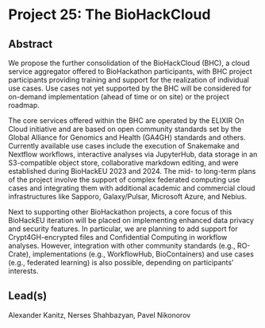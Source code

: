 # Project 25: The BioHackCloud

## Abstract

We propose the further consolidation of the BioHackCloud (BHC), a cloud service aggregator offered to BioHackathon participants, with BHC project participants providing training and support for the realization of individual use cases. Use cases not yet supported by the BHC will be considered for on-demand implementation (ahead of time or on site) or the project roadmap.

The core services offered within the BHC are operated by the ELIXIR On Cloud initiative and are based on open community standards set by the Global Alliance for Genomics and Health (GA4GH) standards and others. Currently available use cases include the execution of Snakemake and Nextflow workflows, interactive analyses via JupyterHub, data storage in an S3-compatible object store, collaborative markdown editing, and were established during BioHackEU 2023 and 2024. The mid- to long-term plans of the project involve the support of complex federated computing use cases and integrating them with additional academic and commercial cloud infrastructures like Sapporo, Galaxy/Pulsar, Microsoft Azure, and Nebius.

Next to supporting other BioHackathon projects, a core focus of this BioHackEU iteration will be placed on implementing enhanced data privacy and security features. In particular, we are planning to add support for Crypt4GH-encrypted files and Confidential Computing in workflow analyses. However, integration with other community standards (e.g., RO-Crate), implementations (e.g., WorkflowHub, BioContainers) and use cases (e.g., federated learning) is also possible, depending on participants’ interests.

## Lead(s)

Alexander Kanitz, Nerses Shahbazyan, Pavel Nikonorov

